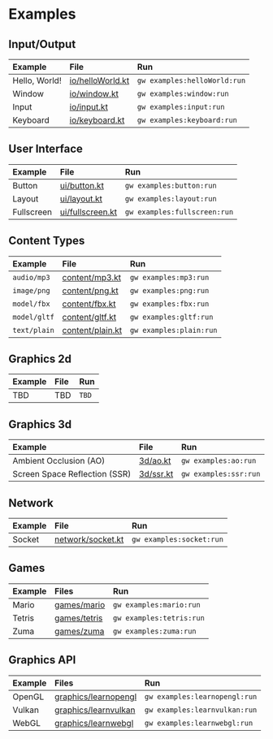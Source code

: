 # Examples

## Input/Output

| Example                           | File                                              | Run                           |
| :---                              | :---                                              | :---                          |
| Hello, World!                     | [io/helloWorld.kt](io/helloWorld.kt)              | `gw examples:helloWorld:run`  |
| Window                            | [io/window.kt](io/window.kt)                      | `gw examples:window:run`      |
| Input                             | [io/input.kt](io/input.kt)                        | `gw examples:input:run`       |
| Keyboard                          | [io/keyboard.kt](io/keyboard.kt)                  | `gw examples:keyboard:run`    |

## User Interface

| Example                           | File                                              | Run                           |
| :---                              | :---                                              | :---                          |
| Button                            | [ui/button.kt](ui/button.kt)                      | `gw examples:button:run`       |
| Layout                            | [ui/layout.kt](ui/layout.kt)                      | `gw examples:layout:run`       |
| Fullscreen                        | [ui/fullscreen.kt](ui/fullscreen.kt)              | `gw examples:fullscreen:run`   |

## Content Types

| Example                           | File                                              | Run                           |
| :---                              | :---                                              | :---                          |
| `audio/mp3`                       | [content/mp3.kt](content/mp3.kt)                  | `gw examples:mp3:run`         | 
| `image/png`                       | [content/png.kt](content/png.kt)                  | `gw examples:png:run`         | 
| `model/fbx`                       | [content/fbx.kt](content/fbx.kt)                  | `gw examples:fbx:run`         | 
| `model/gltf`                      | [content/gltf.kt](content/gltf.kt)                | `gw examples:gltf:run`        | 
| `text/plain`                      | [content/plain.kt](content/plain.kt)              | `gw examples:plain:run`       | 

## Graphics 2d

| Example                           | File                                              | Run                           |
| :---                              | :---                                              | :---                          |
| TBD                               | TBD                                               | `TBD`                         |

## Graphics 3d

| Example                           | File                                              | Run                           |
| :---                              | :---                                              | :---                          |
| Ambient Occlusion (AO)            | [3d/ao.kt](3d/ao.kt)                              | `gw examples:ao:run`          |
| Screen Space Reflection (SSR)     | [3d/ssr.kt](3d/ssr.kt)                            | `gw examples:ssr:run`         |

## Network

| Example                           | File                                              | Run                           |
| :---                              | :---                                              | :---                          |
| Socket                            | [network/socket.kt](network/socket.kt)            | `gw examples:socket:run`      |

## Games

| Example                           | Files                                             | Run                           |
| :---                              | :---                                              | :---                          |
| Mario                             | [games/mario](games/mario)                        | `gw examples:mario:run`       |
| Tetris                            | [games/tetris](games/tetris)                      | `gw examples:tetris:run`      |
| Zuma                              | [games/zuma](games/zuma)                          | `gw examples:zuma:run`        |

## Graphics API

| Example                           | Files                                             | Run                           |
| :---                              | :---                                              | :---                          |
| OpenGL                            | [graphics/learnopengl](graphics/learnopengl)      | `gw examples:learnopengl:run` |
| Vulkan                            | [graphics/learnvulkan](graphics/learnvulkan)      | `gw examples:learnvulkan:run` |
| WebGL                             | [graphics/learnwebgl](graphics/learnwebgl)        | `gw examples:learnwebgl:run`  |
